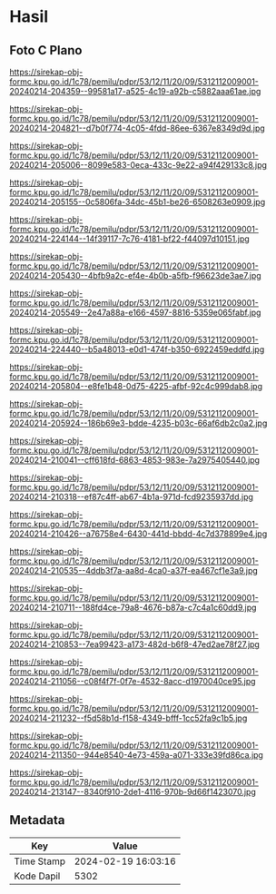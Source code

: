 # Hasil

## Foto C Plano

https://sirekap-obj-formc.kpu.go.id/1c78/pemilu/pdpr/53/12/11/20/09/5312112009001-20240214-204359--99581a17-a525-4c19-a92b-c5882aaa61ae.jpg

https://sirekap-obj-formc.kpu.go.id/1c78/pemilu/pdpr/53/12/11/20/09/5312112009001-20240214-204821--d7b0f774-4c05-4fdd-86ee-6367e8349d9d.jpg

https://sirekap-obj-formc.kpu.go.id/1c78/pemilu/pdpr/53/12/11/20/09/5312112009001-20240214-205006--8099e583-0eca-433c-9e22-a94f429133c8.jpg

https://sirekap-obj-formc.kpu.go.id/1c78/pemilu/pdpr/53/12/11/20/09/5312112009001-20240214-205155--0c5806fa-34dc-45b1-be26-6508263e0909.jpg

https://sirekap-obj-formc.kpu.go.id/1c78/pemilu/pdpr/53/12/11/20/09/5312112009001-20240214-224144--14f39117-7c76-4181-bf22-f44097d10151.jpg

https://sirekap-obj-formc.kpu.go.id/1c78/pemilu/pdpr/53/12/11/20/09/5312112009001-20240214-205430--4bfb9a2c-ef4e-4b0b-a5fb-f96623de3ae7.jpg

https://sirekap-obj-formc.kpu.go.id/1c78/pemilu/pdpr/53/12/11/20/09/5312112009001-20240214-205549--2e47a88a-e166-4597-8816-5359e065fabf.jpg

https://sirekap-obj-formc.kpu.go.id/1c78/pemilu/pdpr/53/12/11/20/09/5312112009001-20240214-224440--b5a48013-e0d1-474f-b350-6922459eddfd.jpg

https://sirekap-obj-formc.kpu.go.id/1c78/pemilu/pdpr/53/12/11/20/09/5312112009001-20240214-205804--e8fe1b48-0d75-4225-afbf-92c4c999dab8.jpg

https://sirekap-obj-formc.kpu.go.id/1c78/pemilu/pdpr/53/12/11/20/09/5312112009001-20240214-205924--186b69e3-bdde-4235-b03c-66af6db2c0a2.jpg

https://sirekap-obj-formc.kpu.go.id/1c78/pemilu/pdpr/53/12/11/20/09/5312112009001-20240214-210041--cff618fd-6863-4853-983e-7a2975405440.jpg

https://sirekap-obj-formc.kpu.go.id/1c78/pemilu/pdpr/53/12/11/20/09/5312112009001-20240214-210318--ef87c4ff-ab67-4b1a-971d-fcd9235937dd.jpg

https://sirekap-obj-formc.kpu.go.id/1c78/pemilu/pdpr/53/12/11/20/09/5312112009001-20240214-210426--a76758e4-6430-441d-bbdd-4c7d378899e4.jpg

https://sirekap-obj-formc.kpu.go.id/1c78/pemilu/pdpr/53/12/11/20/09/5312112009001-20240214-210535--4ddb3f7a-aa8d-4ca0-a37f-ea467cf1e3a9.jpg

https://sirekap-obj-formc.kpu.go.id/1c78/pemilu/pdpr/53/12/11/20/09/5312112009001-20240214-210711--188fd4ce-79a8-4676-b87a-c7c4a1c60dd9.jpg

https://sirekap-obj-formc.kpu.go.id/1c78/pemilu/pdpr/53/12/11/20/09/5312112009001-20240214-210853--7ea99423-a173-482d-b6f8-47ed2ae78f27.jpg

https://sirekap-obj-formc.kpu.go.id/1c78/pemilu/pdpr/53/12/11/20/09/5312112009001-20240214-211056--c08f4f7f-0f7e-4532-8acc-d1970040ce95.jpg

https://sirekap-obj-formc.kpu.go.id/1c78/pemilu/pdpr/53/12/11/20/09/5312112009001-20240214-211232--f5d58b1d-f158-4349-bfff-1cc52fa9c1b5.jpg

https://sirekap-obj-formc.kpu.go.id/1c78/pemilu/pdpr/53/12/11/20/09/5312112009001-20240214-211350--944e8540-4e73-459a-a071-333e39fd86ca.jpg

https://sirekap-obj-formc.kpu.go.id/1c78/pemilu/pdpr/53/12/11/20/09/5312112009001-20240214-213147--8340f910-2de1-4116-970b-9d66f1423070.jpg


## Metadata

| Key        | Value               |
| ---------- | ------------------- |
| Time Stamp | 2024-02-19 16:03:16 |
| Kode Dapil | 5302                |



